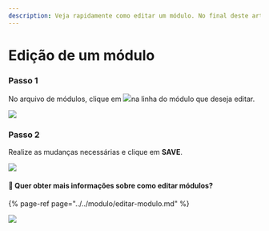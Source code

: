 ```yaml
---
description: Veja rapidamente como editar um módulo. No final deste artigo, você pode acessar os passos de maneira muito mais detalhada.
---
```


# Edição de um módulo

### Passo 1

No arquivo de módulos, clique em ![](https://lh3.googleusercontent.com/bNEb9WmtigI5djZiebFGESRgVkNWR2lAA1fE0UggfTw2yLmEfpuyuTYne_1hASWK4sbe3xQhmlpbUBhnaNH8CJ3o7HZJuklYRYz1laLakujvuRLQKnuOChoqHQhXYihWAeLSNJsc)na linha do módulo que deseja editar.

![](https://lh6.googleusercontent.com/YTt2CdNwFT1CBTyZaQ_X3TC54-bCY4oifJ3OGCJO2uZ9xKaQJeBV03k3tdlhP9OGUt_EmDIjy1Jaq88QPIMPbyUdQLJsjs9ebMjz3epLvYtNQNiRZgm-O_T1TrNUylDgMp3qjcLi)

### Passo 2

Realize as mudanças necessárias e clique em **SAVE**.

![](https://lh6.googleusercontent.com/3y5MZK7ti6Dl1U_VmyAU-N2PrbPb1v_qzW45L6zgOLV8cvsChwMRAGp0YuwWXfq5YgBbqsP387dvsC3udLtytZDOONdVATI1DWzm1im48AEktpCi119H0pLocaUb0NKjyF_S_Y2Y)

#### 🎯 Quer obter mais informações sobre como editar módulos?

{% page-ref page="../../modulo/editar-modulo.md" %}

![](../../.gitbook/assets/edit_module.gif)

